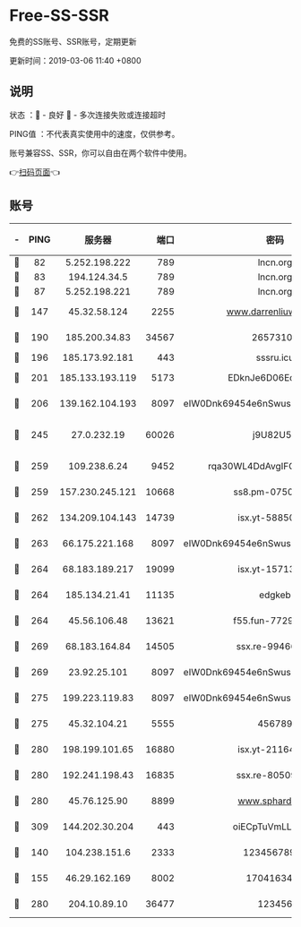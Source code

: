 # Free-SS-SSR

免费的SS账号、SSR账号，定期更新

更新时间：2019-03-06 11:40 +0800

## 说明

状态     ：🙂 - 良好 🙁 - 多次连接失败或连接超时

PING值   ：不代表真实使用中的速度，仅供参考。

账号兼容SS、SSR，你可以自由在两个软件中使用。

👉[扫码页面](https://liesauer.github.io/free-ss-ssr.github.io/)👈

## 账号

|-|PING|服务器|端口|密码|加密方式|区域|
|:----:|:----:|:-----:|-----:|:----:|:----:|:----:|
|🙂|82|5.252.198.222|789|lncn.org|rc4|JP|
|🙂|83|194.124.34.5|789|lncn.org|rc4|JP|
|🙂|87|5.252.198.221|789|lncn.org|rc4|JP|
|🙂|147|45.32.58.124|2255|www.darrenliuwei.com|aes-256-cfb|JP|
|🙂|190|185.200.34.83|34567|26573106|aes-256-cfb|US|
|🙂|196|185.173.92.181|443|sssru.icu|rc4-md5|RU|
|🙂|201|185.133.193.119|5173|EDknJe6D06EoWDaw|aes-256-cfb|US|
|🙂|206|139.162.104.193|8097|eIW0Dnk69454e6nSwuspv9DmS201tQ0D|aes-256-cfb|JP|
|🙂|245|27.0.232.19|60026|j9U82U53|xchacha20-ietf-poly1305|HK|
|🙂|259|109.238.6.24|9452|rqa30WL4DdAvgIFG6Fs3znzTa|aes-256-cfb|FR|
|🙂|259|157.230.245.121|10668|ss8.pm-07507043|aes-256-cfb|SG|
|🙂|262|134.209.104.143|14739|isx.yt-58850709|aes-256-cfb|SG|
|🙂|263|66.175.221.168|8097|eIW0Dnk69454e6nSwuspv9DmS201tQ0D|aes-256-cfb|US|
|🙂|264|68.183.189.217|19099|isx.yt-15713167|aes-256-cfb|SG|
|🙂|264|185.134.21.41|11135|edgkeb|aes-256-cfb|GB|
|🙂|264|45.56.106.48|13621|f55.fun-77297239|aes-256-cfb|US|
|🙂|269|68.183.164.84|14505|ssx.re-99466005|aes-256-cfb|US|
|🙂|269|23.92.25.101|8097|eIW0Dnk69454e6nSwuspv9DmS201tQ0D|aes-256-cfb|US|
|🙂|275|199.223.119.83|8097|eIW0Dnk69454e6nSwuspv9DmS201tQ0D|aes-256-cfb|US|
|🙂|275|45.32.104.21|5555|456789|aes-256-cfb|SG|
|🙂|280|198.199.101.65|16880|isx.yt-21164975|aes-256-cfb|US|
|🙂|280|192.241.198.43|16835|ssx.re-80509121|aes-256-cfb|US|
|🙂|280|45.76.125.90|8899|www.sphard.com|aes-256-cfb|JP|
|🙂|309|144.202.30.204|443|oiECpTuVmLLxk4Ts|aes-256-cfb|US|
|🙂|140|104.238.151.6|2333|12345678900|aes-256-cfb|JP|
|🙂|155|46.29.162.169|8002|1704163453|aes-256-cfb|RU|
|🙂|280|204.10.89.10|36477|123456|aes-256-cfb|US|
